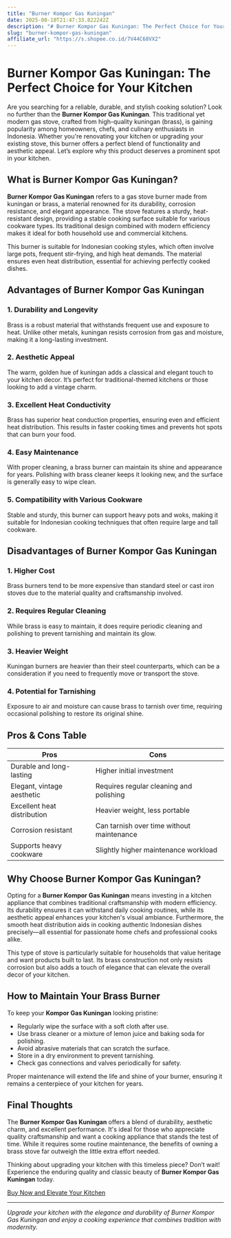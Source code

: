 ```yaml
---
title: "Burner Kompor Gas Kuningan"
date: 2025-08-10T21:47:33.822242Z
description: "# Burner Kompor Gas Kuningan: The Perfect Choice for Your Kitchen..."
slug: "burner-kompor-gas-kuningan"
affiliate_url: "https://s.shopee.co.id/7V44C68VX2"
---
```

# Burner Kompor Gas Kuningan: The Perfect Choice for Your Kitchen

Are you searching for a reliable, durable, and stylish cooking solution? Look no further than the **Burner Kompor Gas Kuningan**. This traditional yet modern gas stove, crafted from high-quality kuningan (brass), is gaining popularity among homeowners, chefs, and culinary enthusiasts in Indonesia. Whether you're renovating your kitchen or upgrading your existing stove, this burner offers a perfect blend of functionality and aesthetic appeal. Let’s explore why this product deserves a prominent spot in your kitchen.

## What is Burner Kompor Gas Kuningan?

**Burner Kompor Gas Kuningan** refers to a gas stove burner made from kuningan or brass, a material renowned for its durability, corrosion resistance, and elegant appearance. The stove features a sturdy, heat-resistant design, providing a stable cooking surface suitable for various cookware types. Its traditional design combined with modern efficiency makes it ideal for both household use and commercial kitchens.

This burner is suitable for Indonesian cooking styles, which often involve large pots, frequent stir-frying, and high heat demands. The material ensures even heat distribution, essential for achieving perfectly cooked dishes.

## Advantages of Burner Kompor Gas Kuningan

### 1. Durability and Longevity
Brass is a robust material that withstands frequent use and exposure to heat. Unlike other metals, kuningan resists corrosion from gas and moisture, making it a long-lasting investment.

### 2. Aesthetic Appeal
The warm, golden hue of kuningan adds a classical and elegant touch to your kitchen decor. It’s perfect for traditional-themed kitchens or those looking to add a vintage charm.

### 3. Excellent Heat Conductivity
Brass has superior heat conduction properties, ensuring even and efficient heat distribution. This results in faster cooking times and prevents hot spots that can burn your food.

### 4. Easy Maintenance
With proper cleaning, a brass burner can maintain its shine and appearance for years. Polishing with brass cleaner keeps it looking new, and the surface is generally easy to wipe clean.

### 5. Compatibility with Various Cookware
Stable and sturdy, this burner can support heavy pots and woks, making it suitable for Indonesian cooking techniques that often require large and tall cookware.

## Disadvantages of Burner Kompor Gas Kuningan

### 1. Higher Cost
Brass burners tend to be more expensive than standard steel or cast iron stoves due to the material quality and craftsmanship involved.

### 2. Requires Regular Cleaning
While brass is easy to maintain, it does require periodic cleaning and polishing to prevent tarnishing and maintain its glow.

### 3. Heavier Weight
Kuningan burners are heavier than their steel counterparts, which can be a consideration if you need to frequently move or transport the stove.

### 4. Potential for Tarnishing
Exposure to air and moisture can cause brass to tarnish over time, requiring occasional polishing to restore its original shine.

## Pros & Cons Table

| Pros                                 | Cons                                      |
|--------------------------------------|-------------------------------------------|
| Durable and long-lasting           | Higher initial investment                |
| Elegant, vintage aesthetic         | Requires regular cleaning and polishing|
| Excellent heat distribution        | Heavier weight, less portable           |
| Corrosion resistant                | Can tarnish over time without maintenance|
| Supports heavy cookware            | Slightly higher maintenance workload   |

## Why Choose Burner Kompor Gas Kuningan?

Opting for a **Burner Kompor Gas Kuningan** means investing in a kitchen appliance that combines traditional craftsmanship with modern efficiency. Its durability ensures it can withstand daily cooking routines, while its aesthetic appeal enhances your kitchen's visual ambiance. Furthermore, the smooth heat distribution aids in cooking authentic Indonesian dishes precisely—all essential for passionate home chefs and professional cooks alike.

This type of stove is particularly suitable for households that value heritage and want products built to last. Its brass construction not only resists corrosion but also adds a touch of elegance that can elevate the overall decor of your kitchen.

## How to Maintain Your Brass Burner

To keep your **Kompor Gas Kuningan** looking pristine:

- Regularly wipe the surface with a soft cloth after use.
- Use brass cleaner or a mixture of lemon juice and baking soda for polishing.
- Avoid abrasive materials that can scratch the surface.
- Store in a dry environment to prevent tarnishing.
- Check gas connections and valves periodically for safety.

Proper maintenance will extend the life and shine of your burner, ensuring it remains a centerpiece of your kitchen for years.

## Final Thoughts

The **Burner Kompor Gas Kuningan** offers a blend of durability, aesthetic charm, and excellent performance. It's ideal for those who appreciate quality craftsmanship and want a cooking appliance that stands the test of time. While it requires some routine maintenance, the benefits of owning a brass stove far outweigh the little extra effort needed.

Thinking about upgrading your kitchen with this timeless piece? Don’t wait! Experience the enduring quality and classic beauty of **Burner Kompor Gas Kuningan** today.

[Buy Now and Elevate Your Kitchen](https://s.shopee.co.id/7V44C68VX2)

---

*Upgrade your kitchen with the elegance and durability of Burner Kompor Gas Kuningan and enjoy a cooking experience that combines tradition with modernity.*